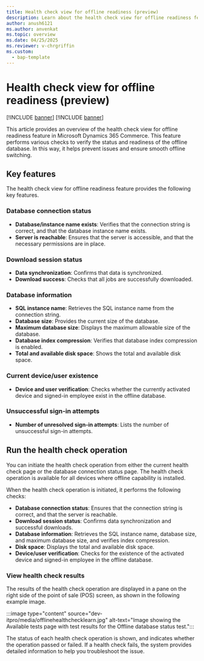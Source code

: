 ```yaml
---
title: Health check view for offline readiness (preview)
description: Learn about the health check view for offline readiness feature in Microsoft Dynamics 365 Commerce.
author: anush6121
ms.author: anvenkat 
ms.topic: overview 
ms.date: 04/25/2025
ms.reviewer: v-chrgriffin
ms.custom: 
  - bap-template
---
```


# Health check view for offline readiness (preview)

[!INCLUDE [banner](includes/banner.md)]
[!INCLUDE [banner](includes/preview-banner.md)]

This article provides an overview of the health check view for offline readiness feature in Microsoft Dynamics 365 Commerce. This feature performs various checks to verify the status and readiness of the offline database. In this way, it helps prevent issues and ensure smooth offline switching.

## Key features

The health check view for offline readiness feature provides the following key features.

### Database connection status

- **Database/instance name exists**: Verifies that the connection string is correct, and that the database instance name exists.
- **Server is reachable**: Ensures that the server is accessible, and that the necessary permissions are in place.

### Download session status

- **Data synchronization**: Confirms that data is synchronized.
- **Download success**: Checks that all jobs are successfully downloaded.

### Database information

- **SQL instance name**: Retrieves the SQL instance name from the connection string.
- **Database size**: Provides the current size of the database.
- **Maximum database size**: Displays the maximum allowable size of the database.
- **Database index compression**: Verifies that database index compression is enabled.
- **Total and available disk space**: Shows the total and available disk space.

### Current device/user existence

- **Device and user verification**: Checks whether the currently activated device and signed-in employee exist in the offline database.

### Unsuccessful sign-in attempts

- **Number of unresolved sign-in attempts**: Lists the number of unsuccessful sign-in attempts.

## Run the health check operation

You can initiate the health check operation from either the current health check page or the database connection status page. The health check operation is available for all devices where offline capability is installed.

When the health check operation is initiated, it performs the following checks:

- **Database connection status**: Ensures that the connection string is correct, and that the server is reachable.
- **Download session status**: Confirms data synchronization and successful downloads.
- **Database information**: Retrieves the SQL instance name, database size, and maximum database size, and verifies index compression.
- **Disk space**: Displays the total and available disk space.
- **Device/user verification**: Checks for the existence of the activated device and signed-in employee in the offline database.

### View health check results

The results of the health check operation are displayed in a pane on the right side of the point of sale (POS) screen, as shown in the following example image.

:::image type="content" source="dev-itpro/media/offlinehealthchecklearn.jpg" alt-text="Image showing the Available tests page with test results for the Offline database status test.":::

The status of each health check operation is shown, and indicates whether the operation passed or failed. If a health check fails, the system provides detailed information to help you troubleshoot the issue.
